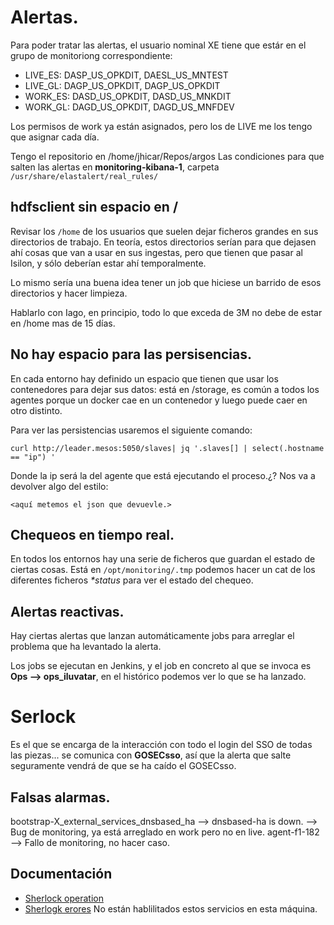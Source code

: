 # Alertas.
Para poder tratar las alertas, el usuario nominal XE tiene que estár en el grupo de monitoriong correspondiente:
* LIVE_ES: DASP_US_OPKDIT, DAESL_US_MNTEST
* LIVE_GL: DAGP_US_OPKDIT, DAGP_US_OPKDIT
* WORK_ES: DASD_US_OPKDIT, DASD_US_MNKDIT
* WORK_GL: DAGD_US_OPKDIT, DAGD_US_MNFDEV

Los permisos de work ya están asignados, pero los de LIVE me los tengo que asignar cada día.


Tengo el repositorio en /home/jhicar/Repos/argos
Las condiciones para que salten las alertas en **monitoring-kibana-1**, carpeta `/usr/share/elastalert/real_rules/`

## hdfsclient sin espacio en /
Revisar los `/home` de los usuarios que suelen dejar ficheros grandes en sus directorios de trabajo. En teoría, estos directorios serían para que dejasen ahí cosas que van a usar en sus ingestas, pero que tienen que pasar al Isilon, y sólo deberían estar ahí temporalmente.

Lo mismo sería una buena idea tener un job que hiciese un barrido de esos directorios y hacer limpieza.

Hablarlo con Iago, en principio, todo lo que exceda de 3M no debe de estar en /home mas de 15 días.

## No hay espacio para las persisencias.
En cada entorno hay definido un espacio que tienen que usar los contenedores para dejar sus datos: está en /storage, es común a todos los agentes porque un docker cae en un contenedor y luego puede caer en otro distinto.

Para ver las persistencias usaremos el siguiente comando:
```
curl http://leader.mesos:5050/slaves| jq '.slaves[] | select(.hostname == "ip") '
```
Donde la ip será la del agente que está ejecutando el proceso.¿?
Nos va a devolver algo del estilo:
```
<aquí metemos el json que devuevle.>
```
## Chequeos en tiempo real.
En todos los entornos hay una serie de ficheros que guardan el estado de ciertas cosas. Está en `/opt/monitoring/.tmp` podemos hacer un cat de los diferentes ficheros _*status_ para ver el estado del chequeo.

## Alertas reactivas.
Hay ciertas alertas que lanzan automáticamente jobs para arreglar el problema que ha levantado la alerta.

Los jobs se ejecutan en Jenkins, y el job en concreto al que se invoca es **Ops --> ops_iluvatar**, en el histórico podemos ver lo que se ha lanzado.

# Serlock
Es el que se encarga de la interacción con todo el login del SSO de todas las piezas... se comunica con **GOSECsso**, así que la alerta que salte seguramente vendrá de que se ha caído el GOSECsso.

## Falsas alarmas.
bootstrap-X_external_services_dnsbased_ha --> dnsbased-ha is down. --> Bug de monitoring, ya está arreglado en work pero no en live.
agent-f1-182 --> Fallo de monitoring, no hacer caso.

## Documentación
* [Sherlock operation](https://datiobd.atlassian.net/wiki/spaces/MON/pages/1026293793/sherlock+operation?focusedCommentId=1049886724#comment-1049886724)
* [Sherlogk erores](https://datiobd.atlassian.net/wiki/spaces/CPPR/pages/653525087/Sherlock+Errores)
No están hablilitados estos servicios en esta máquina.


